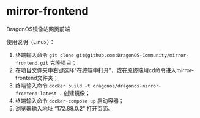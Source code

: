 # mirror-frontend
DragonOS镜像站网页前端

使用说明（Linux）：
1. 终端输入命令 `git clone git@github.com:DragonOS-Community/mirror-frontend.git` 克隆项目；
2. 在项目文件夹中右键选择“在终端中打开”，或在原终端用cd命令进入mirror-frontend文件夹；
3. 终端输入命令 `docker build -t dragonos/dragonos-mirror-frontend:latest .` 创建镜像；
4. 终端输入命令 `docker-compose up` 启动容器；
5. 浏览器输入地址 “172.88.0.2” 打开页面。
